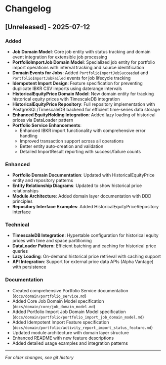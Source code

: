 # Changelog

## [Unreleased] - 2025-07-12

### Added
- **Job Domain Model**: Core job entity with status tracking and domain event integration for extensible job processing
- **PortfolioImportJob Domain Model**: Specialized job entity for portfolio import operations with interval tracking and source identification
- **Domain Events for Jobs**: Added `PortfolioImportJobSucceeded` and `PortfolioImportJobFailed` events for job lifecycle tracking
- **Idempotent Import Design**: Feature specification for preventing duplicate IBKR CSV imports using daterange intervals
- **HistoricalEquityPrice Domain Model**: New domain entity for tracking historical equity prices with TimescaleDB integration
- **HistoricalEquityPrice Repository**: Full repository implementation with PostgreSQL/TimescaleDB backend for efficient time-series data storage
- **Enhanced EquityHolding Integration**: Added lazy loading of historical prices via DataLoader pattern
- **Portfolio Service Enhancements**: 
  - Enhanced IBKR import functionality with comprehensive error handling
  - Improved transaction support across all operations
  - Better entity auto-creation and validation
  - Detailed ImportResult reporting with success/failure counts

### Enhanced
- **Portfolio Domain Documentation**: Updated with HistoricalEquityPrice entity and repository patterns
- **Entity Relationship Diagrams**: Updated to show historical price relationships
- **Module Architecture**: Added domain layer documentation with DDD principles
- **Repository Interface Examples**: Added HistoricalEquityPriceRepository interface

### Technical
- **TimescaleDB Integration**: Hypertable configuration for historical equity prices with time and space partitioning
- **DataLoader Pattern**: Efficient batching and caching for historical price queries
- **Lazy Loading**: On-demand historical price retrieval with caching support
- **API Integration**: Support for external price data APIs (Alpha Vantage) with persistence

### Documentation
- Created comprehensive Portfolio Service documentation (`docs/domain/portfolio_service.md`)
- Added Core Job Domain Model specification (`docs/domain/core/job_domain_model.md`)
- Added Portfolio Import Job Domain Model specification (`docs/domain/portfolio/portfolio_import_job_domain_model.md`)
- Added Idempotent Import Feature specification (`docs/domain/portfolio/activity_report_import_status_feature.md`)
- Updated module architecture with domain layer structure
- Enhanced README with new feature descriptions
- Added detailed usage examples and integration patterns

---

*For older changes, see git history*
